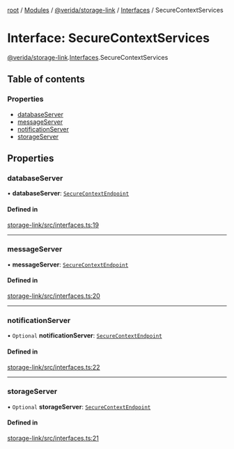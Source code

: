 [root](../README.md) / [Modules](../modules.md) / [@verida/storage-link](../modules/verida_storage_link.md) / [Interfaces](../modules/verida_storage_link.Interfaces.md) / SecureContextServices

# Interface: SecureContextServices

[@verida/storage-link](../modules/verida_storage_link.md).[Interfaces](../modules/verida_storage_link.Interfaces.md).SecureContextServices

## Table of contents

### Properties

- [databaseServer](verida_storage_link.Interfaces.SecureContextServices.md#databaseserver)
- [messageServer](verida_storage_link.Interfaces.SecureContextServices.md#messageserver)
- [notificationServer](verida_storage_link.Interfaces.SecureContextServices.md#notificationserver)
- [storageServer](verida_storage_link.Interfaces.SecureContextServices.md#storageserver)

## Properties

### databaseServer

• **databaseServer**: [`SecureContextEndpoint`](verida_storage_link.Interfaces.SecureContextEndpoint.md)

#### Defined in

[storage-link/src/interfaces.ts:19](https://github.com/verida/verida-js/blob/039856c/packages/storage-link/src/interfaces.ts#L19)

___

### messageServer

• **messageServer**: [`SecureContextEndpoint`](verida_storage_link.Interfaces.SecureContextEndpoint.md)

#### Defined in

[storage-link/src/interfaces.ts:20](https://github.com/verida/verida-js/blob/039856c/packages/storage-link/src/interfaces.ts#L20)

___

### notificationServer

• `Optional` **notificationServer**: [`SecureContextEndpoint`](verida_storage_link.Interfaces.SecureContextEndpoint.md)

#### Defined in

[storage-link/src/interfaces.ts:22](https://github.com/verida/verida-js/blob/039856c/packages/storage-link/src/interfaces.ts#L22)

___

### storageServer

• `Optional` **storageServer**: [`SecureContextEndpoint`](verida_storage_link.Interfaces.SecureContextEndpoint.md)

#### Defined in

[storage-link/src/interfaces.ts:21](https://github.com/verida/verida-js/blob/039856c/packages/storage-link/src/interfaces.ts#L21)
